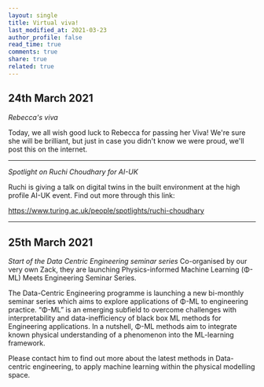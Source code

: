 ```yaml
---
layout: single
title: Virtual viva!
last_modified_at: 2021-03-23
author_profile: false
read_time: true
comments: true
share: true
related: true
---
```



## 24th March 2021

*Rebecca's viva*

Today, we all wish good luck to Rebecca for passing her Viva! We're sure she will be brilliant, but just in case you didn't know we were proud, we'll post this on the internet.

---------------------

*Spotlight on Ruchi Choudhary for AI-UK*

Ruchi is giving a talk on digital twins in the built environment at the high profile AI-UK event. Find out more through this link:

https://www.turing.ac.uk/people/spotlights/ruchi-choudhary

---------------------

## 25th March 2021

*Start of the Data Centric Engineering seminar series*
Co-organised by our very own Zack, they are launching Physics-informed Machine Learning (Φ-ML) Meets Engineering Seminar Series.

The Data-Centric Engineering programme is launching a new bi-monthly seminar series which aims to explore applications of Φ-ML to engineering practice. “Φ-ML” is an emerging subfield to overcome challenges with interpretability and data-inefficiency of black box ML methods for Engineering applications. In a nutshell, Φ-ML methods aim to integrate known physical understanding of a phenomenon into the ML-learning framework.

Please contact him to find out more about the latest methods in Data-centric engineering, to apply machine learning within the physical modelling space.